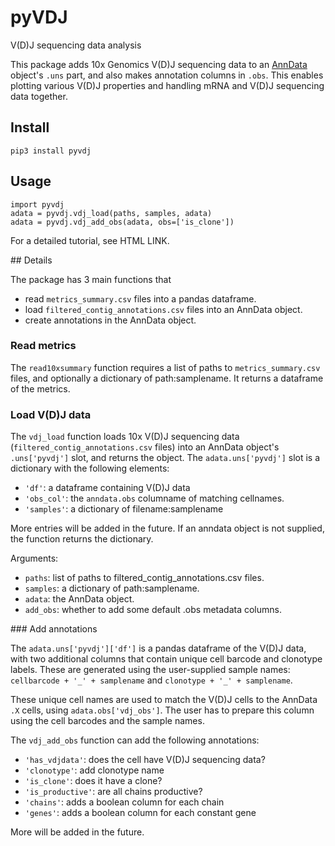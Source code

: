 # pyVDJ

V(D)J sequencing data analysis

This package adds 10x Genomics V(D)J sequencing data to an [AnnData](http://readthedocs.io/en/stable/) object's `.uns` part, and also makes annotation columns in `.obs`.
This enables plotting various V(D)J properties and handling mRNA and V(D)J sequencing data together.


## Install

`pip3 install pyvdj`


## Usage

    import pyvdj
    adata = pyvdj.vdj_load(paths, samples, adata)
    adata = pyvdj.vdj_add_obs(adata, obs=['is_clone'])

For a detailed tutorial, see HTML LINK.


## Details

The package has 3 main functions that  
* read `metrics_summary.csv` files into a pandas dataframe.
* load `filtered_contig_annotations.csv` files into an AnnData object.
* create annotations in the AnnData object.


### Read metrics

The `read10xsummary` function requires a list of paths to `metrics_summary.csv` files, and optionally a dictionary of path:samplename. It returns a dataframe of the metrics.


### Load V(D)J data

The `vdj_load` function loads 10x V(D)J sequencing data (`filtered_contig_annotations.csv` files) into an AnnData object's `.uns['pyvdj']` slot, and returns the object. The `adata.uns['pyvdj']` slot is a dictionary with the following elements:
* `'df'`: a dataframe containing V(D)J data
* `'obs_col'`: the `anndata.obs` columname of matching cellnames.
* `'samples'`: a dictionary of filename:samplename

More entries will be added in the future. If an anndata object is not supplied, the function returns the dictionary.

Arguments:
* `paths`: list of paths to filtered_contig_annotations.csv files.
* `samples`: a dictionary of path:samplename.
* `adata`: the AnnData object.
* `add_obs`: whether to add some default .obs metadata columns.


### Add annotations

The `adata.uns['pyvdj']['df']` is a pandas dataframe of the V(D)J data, with two additional columns that contain unique cell barcode and clonotype labels. These are generated using the user-supplied sample names: `cellbarcode + '_' + samplename` and `clonotype + '_' + samplename`. 

These unique cell names are used to match the V(D)J cells to the AnnData `.X` cells, using `adata.obs['vdj_obs']`. The user has to prepare this column using the cell barcodes and the sample names.

The `vdj_add_obs` function can add the following annotations:
* `'has_vdjdata'`: does the cell have V(D)J sequencing data?
* `'clonotype'`: add clonotype name
* `'is_clone'`: does it have a clone?
* `'is_productive'`: are all chains productive?
* `'chains'`: adds a boolean column for each chain
* `'genes'`: adds a boolean column for each constant gene

More will be added in the future.

